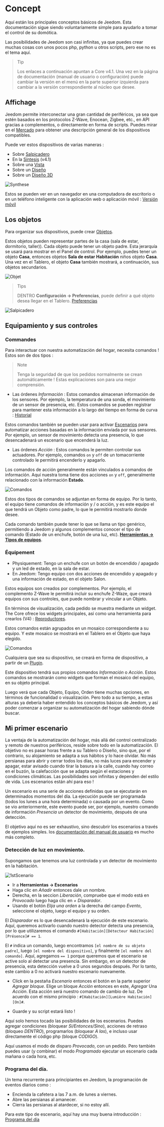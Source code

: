 # Concept

Aquí están los principales conceptos básicos de Jeedom. Esta documentación sigue siendo voluntariamente simple para ayudarlo a tomar el control de su domótica.

Las posibilidades de Jeedom son casi infinitas, ya que puedes crear muchas cosas con unos pocos php, python u otros scripts, pero ese no es el tema aquí.

> Tip
>
> Los enlaces a continuación apuntan a Core v4.1. Una vez en la página de documentación (manual de usuario o configuración) puede cambiar la versión en el menú en la parte superior izquierda para cambiar a la versión correspondiente al núcleo que desee.

## Affichage

Jeedom permite interconectar una gran cantidad de periféricos, ya sea que estén basados en los protocolos Z-Wave, Enocean, Zigbee, etc., en API gracias a complementos, o directamente en forma de scripts. Puedes mirar en el [Mercado](https://market.jeedom.com/) para obtener una descripción general de los dispositivos compatibles.

Puede ver estos dispositivos de varias maneras :

- Sobre [Salpicadero](/es_ES/core/4.1/dashboard)
- En la [Síntesis](/es_ES/core/4.1/overview) (v4.1)
- Sobre una [Vista](/es_ES/core/4.1/view)
- Sobre un [Diseño](/es_ES/core/4.1/design)
- Sobre un [Diseño 3D](/es_ES/core/4.1/design3d)

![Synthese](images/concept-synthese.jpg)

Estos se pueden ver en un navegador en una computadora de escritorio o en un teléfono inteligente con la aplicación web o aplicación móvil : [Versión móvil](/es_ES/mobile/index)

## Los objetos

Para organizar sus dispositivos, puede crear [Objetos](/es_ES/core/4.1/object).

Estos objetos pueden representar partes de la casa (sala de estar, dormitorio, taller)). Cada objeto puede tener un objeto padre. Esta jerarquía se usará para mostrar en el Panel de control. Por ejemplo, puedes tener un objeto **Casa**, entonces objetos **Sala de estar** **Habitación** niños objeto **Casa**. Una vez en el Tablero, el objeto **Casa** también mostrará, a continuación, sus objetos secundarios.

![Objet](images/concept-objet.jpg)

> Tips
>
> DENTRO **Configuración → Preferencias**, puede definir a qué objeto desea llegar en el Tablero. [Preferencias](/es_ES/core/4.1/profils)

![Salpicadero](images/concept-dashboard.jpg)

## Equipamiento y sus controles

### Commandes

Para interactuar con nuestra automatización del hogar, necesita comandos ! Estos son de dos tipos :

> Note
>
> Tenga la seguridad de que los pedidos normalmente se crean automáticamente ! Estas explicaciones son para una mejor comprensión.

- Las órdenes *Información* :
Estos comandos almacenan información de los sensores. Por ejemplo, la temperatura de una sonda, el movimiento de un sensor de presencia, etc.
Estos comandos se pueden registrar para mantener esta información a lo largo del tiempo en forma de curva : [Historial](/es_ES/core/4.1/history)

Estos comandos también se pueden usar para activar [Escenarios](/es_ES/core/4.1/scenario) para automatizar acciones basadas en la información enviada por sus sensores. Por ejemplo, un sensor de movimiento detecta una presencia, lo que desencadenará un escenario que encenderá la luz.

- Las órdenes *Acción* :
Estos comandos le permiten controlar sus actuadores. Por ejemplo, comandos ````on```` y ````off```` de un tomacorriente controlado le permitirá encenderlo y apagarlo.

Los comandos de acción generalmente están vinculados a comandos de información. Aquí nuestra toma tiene dos acciones ````on```` y ````off````, generalmente relacionado con la información **Estado**.

![Comandos](images/concept-commands.jpg)

Estos dos tipos de comandos se adjuntan en forma de equipo. Por lo tanto, el equipo tiene comandos de información y / o acción, y es este equipo el que tendrá un Objeto como padre, lo que le permitirá mostrarlo donde desee.

Cada comando también puede tener lo que se llama un tipo genérico, permitiendo a Jeedom y algunos complementos conocer el tipo de comando (Estado de un enchufe, botón de una luz, etc). [**Herramientas → Tipos de equipos**](/es_ES/core/4.2/types).

### Équipement

- Physiquement: Tengo un enchufe con un botón de encendido / apagado y un led de estado, en la sala de estar.
- En Jeedom: Tengo equipo con dos acciones de encendido y apagado y una información de estado, en el objeto Salon.

Estos equipos son creados por complementos. Por ejemplo, el complemento Z-Wave le permitirá incluir su enchufe Z-Waze, que creará equipos con sus controles, que puede nombrar y vincular a un Objeto.

En términos de visualización, cada pedido se muestra mediante un widget. The Core ofrece los widgets principales, así como una herramienta para crearlos (V4) : [Reproductores](/es_ES/core/4.1/widgets).

Estos comandos están agrupados en un mosaico correspondiente a su equipo. Y este mosaico se mostrará en el Tablero en el Objeto que haya elegido.

![Comandos](images/concept-equipment.jpg)

Cualquiera que sea su dispositivo, se creará en forma de dispositivo, a partir de un [Plugin](/es_ES/core/4.1/plugin).

Este dispositivo tendrá sus propios comandos *Información* o *Acción*. Estos comandos se mostrarán como widgets que forman el mosaico del equipo, en su objeto principal.

Luego verá que cada Objeto, Equipo, Orden tiene muchas opciones, en términos de funcionalidad o visualización. Pero todo a su tiempo, a estas alturas ya debería haber entendido los conceptos básicos de Jeedom, y así poder comenzar a organizar su automatización del hogar sabiendo dónde buscar.

## Mi primer escenario

La ventaja de la automatización del hogar, más allá del control centralizado y remoto de nuestros periféricos, reside sobre todo en la automatización. El objetivo no es pasar horas frente a su Tablero o Diseño, sino que, por el contrario, su alojamiento se adapta a sus hábitos y lo hace olvidar. No más persianas para abrir y cerrar todos los días, no más luces para encender y apagar, estar avisado cuando tirar la basura a la calle, cuando hay correo en el buzón, la calefacción que se adapta según el estaciones y condiciones climáticas. Las posibilidades son infinitas y dependen del estilo de vida. Los escenarios están ahí para eso !

Un escenario es una serie de acciones definidas que se ejecutarán en determinados momentos del día. La ejecución puede ser programada (todos los lunes a una hora determinada) o causada por un evento. Como se vio anteriormente, este evento puede ser, por ejemplo, nuestro comando de información *Presencia* un detector de movimiento, después de una detección.

El objetivo aquí no es ser exhaustivo, sino descubrir los escenarios a través de ejemplos simples. los [documentación del manual de usuario](/es_ES/core/4.1/scenario) es mucho más completo.


### Detección de luz en movimiento.

Supongamos que tenemos una luz controlada y un detector de movimiento en la habitación.

![1stScenario](images/1stScenario.gif)

- Ir a **Herramientas → Escenarios**
- Haga clic en *Añadir* entonces dale un nombre.
- Derecha, en la seccion *Liberación*, compruebe que el modo está en *Provocado* luego haga clic en *+ Disparador*.
- Usando el botón *Elija una orden* a la derecha del campo *Evento*, seleccione el objeto, luego el equipo y su orden.

El *Disparador* es lo que desencadenará la ejecución de este escenario. Aquí, queremos activarlo cuando nuestro detector detecta una presencia, por lo que utilizaremos el comando `#[Habitación][Détecteur Habitación][Présence]# == 1`.

El `#` indica un comando, luego encontramos `[el nombre de su objeto padre]`, luego `[el nombre del dispositivo]`, y finalmente `[el nombre del comando]`. Aquí, agregamos `== 1` porque queremos que el escenario se active solo al detectar una presencia. Sin embargo, en un detector de presencia, esta detección vuelve a 0 unos segundos después. Por lo tanto, este cambio a 0 no activará nuestro escenario nuevamente.

- Click en la pestaña *Escenario* entonces el botón en la parte superior *Agregar bloque*. Elige un bloque *Acción* entonces en este, *Agregar* Una *Acción*. Esta acción será nuestro comando de cambio de luz. De acuerdo con el mismo principio : ``#[Habitación][Lumière Habitación][On]#``.

- Guarde y su script estará listo !

Aquí solo hemos tocado las posibilidades de los escenarios. Puedes agregar condiciones (bloquear *Si/Entonces/Sino*), acciones de retraso (bloqueo *DENTRO*), programarlos (bloquear *A las*), e incluso usar directamente el código php (bloque *CODIGO*).

Aquí usamos el modo de disparo *Provocado*, con un pedido. Pero también puedes usar (y combinar) el modo *Programado* ejecutar un escenario cada mañana o cada hora, etc.


### Programa del día.

Un tema recurrente para principiantes en Jeedom, la programación de eventos diarios como :

- Encienda la cafetera a las 7 a.m. de lunes a viernes.
- Abre las persianas al amanecer.
- Cierra las persianas al atardecer, si no estoy allí.

Para este tipo de escenario, aquí hay una muy buena introducción : [Programa del día](https://kiboost.github.io/jeedom_docs/jeedomV4Tips/Tutos/ProgDuJour/es_ES/)

